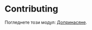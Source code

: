 # Contributing

Погледнете този модул: [Допринасяне](https://olympiads-xyz-bg.vercel.app/general/contributing).
